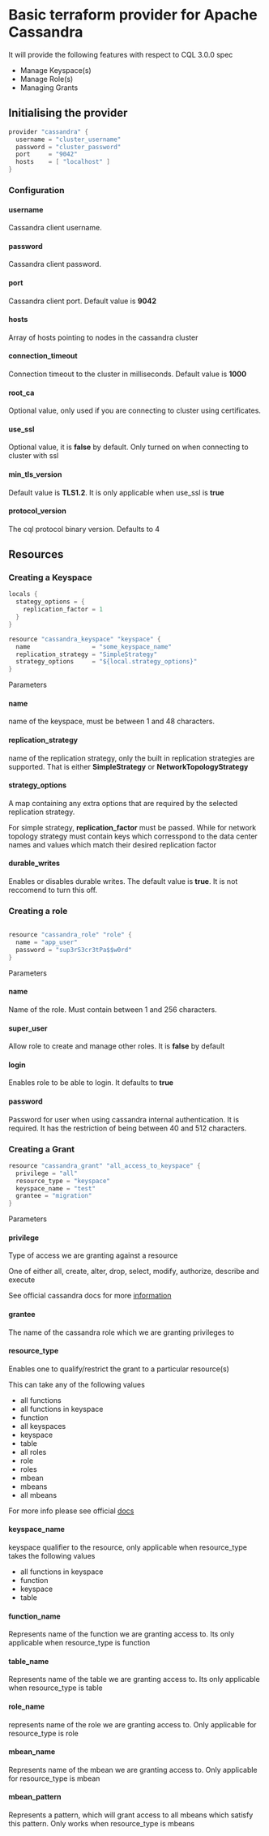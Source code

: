 # Basic terraform provider for Apache Cassandra

It will provide the following features with respect to CQL 3.0.0 spec
- Manage Keyspace(s)
- Manage Role(s)
- Managing Grants

## Initialising the provider

```java
provider "cassandra" {
  username = "cluster_username"
  password = "cluster_password"
  port     = "9042"
  hosts    = [ "localhost" ]
}
```

### Configuration

#### username

Cassandra client username.

#### password

Cassandra client password.

#### port

Cassandra client port. Default value is __9042__

#### hosts

Array of hosts pointing to nodes in the cassandra cluster

#### connection_timeout

Connection timeout to the cluster in milliseconds. Default value is __1000__

#### root_ca

Optional value, only used if you are connecting to cluster using certificates.

#### use_ssl

Optional value, it is __false__ by default. Only turned on when connecting to cluster with ssl

#### min_tls_version

Default value is __TLS1.2__. It is only applicable when use_ssl is __true__

#### protocol_version

The cql protocol binary version. Defaults to 4

## Resources

### Creating a Keyspace

```java
locals {
  stategy_options = {
    replication_factor = 1
  }
}

resource "cassandra_keyspace" "keyspace" {
  name                 = "some_keyspace_name"
  replication_strategy = "SimpleStrategy"
  strategy_options     = "${local.strategy_options}"
}

```

Parameters

#### name

name of the keyspace, must be between 1 and 48 characters.

#### replication_strategy

name of the replication strategy, only the built in replication strategies are supported. That is either __SimpleStrategy__ or __NetworkTopologyStrategy__

#### strategy_options
A map containing any extra options that are required by the selected replication strategy.

For simple strategy, **replication_factor** must be passed. While for network topology strategy must contain keys which corresspond to the data center names and values which match their desired replication factor

#### durable_writes

Enables or disables durable writes. The default value is __true__. It is not reccomend to turn this off.


### Creating a role

```java

resource "cassandra_role" "role" {
  name = "app_user"
  password = "sup3rS3cr3tPa$$w0rd"
}

```

Parameters

#### name

Name of the role. Must contain between 1 and 256 characters.

#### super_user

Allow role to create and manage other roles. It is __false__ by default

#### login

Enables role to be able to login. It defaults to __true__

#### password

Password for user when using cassandra internal authentication.
It is required. It has the restriction of being between 40 and 512 characters.

### Creating a Grant

```java
resource "cassandra_grant" "all_access_to_keyspace" {
  privilege = "all"
  resource_type = "keyspace"
  keyspace_name = "test"
  grantee = "migration"
}
```

Parameters

#### privilege

Type of access we are granting against a resource

One of either all, create, alter, drop, select, modify, authorize, describe and execute

See official cassandra docs for more [information](https://docs.datastax.com/en/cql/3.3/cql/cql_reference/cqlGrant.html)


#### grantee

The name of the cassandra role which we are granting privileges to

#### resource_type

Enables one to qualify/restrict the grant to a particular resource(s)

This can take any of the following values

- all functions
- all functions in keyspace
- function
- all keyspaces
- keyspace
- table
- all roles
- role
- roles
- mbean
- mbeans
- all mbeans

For more info please see official [docs](https://docs.datastax.com/en/cql/3.3/cql/cql_reference/cqlGrant.html)

#### keyspace_name

keyspace qualifier to the resource, only applicable when resource_type takes the following values

- all functions in keyspace
- function
- keyspace
- table

#### function_name

Represents name of the function we are granting access to. Its only applicable when resource_type is function


#### table_name

Represents name of the table we are granting access to. Its only applicable when resource_type is table

#### role_name

represents name of the role we are granting access to. Only applicable for resource_type is role

#### mbean_name

Represents name of the mbean we are granting access to. Only applicable for resource_type is mbean

#### mbean_pattern

Represents a pattern, which will grant access to all mbeans which satisfy this pattern. Only works when resource_type is mbeans

